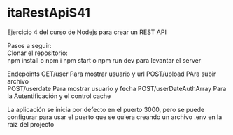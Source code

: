 # itaRestApiS41
  
Ejercicio 4 del curso de Nodejs para crear un REST API  

Pasos a seguir:  
Clonar el repositorio:  
npm install o npm i
npm start o npm run dev para levantar el server

Endepoints
GET/user Para mostrar  usuario y url
POST/upload PAra subir archivo  
POST/userdate Para mostrar usuario y fecha 
POST/userDateAuthArray Para la Autentificación y el control cache  
  
La aplicación se inicia por defecto en el puerto 3000, pero se puede configurar para usar el puerto que se quiera creando un archivo .env en la raiz del projecto    


 
